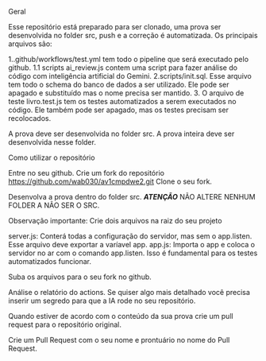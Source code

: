 Geral

Esse repositório está preparado para ser clonado, uma prova ser desenvolvida no folder src, push e a correção é automatizada. 
Os principais arquivos são:

1..github/workflows/test.yml tem todo o pipeline que será executado pelo github.
1.1 scripts ai_review.js contem uma script para fazer análise do código com inteligência artificial do Gemini. 
2.scripts/init.sql. Esse arquivo tem todo o schema do banco de dados a ser utilizado. Ele pode ser apagado e substituído mas o nome precisa ser mantido. 
3. O arquivo de teste livro.test.js tem os testes automatizados a serem executados no código. Ele também pode ser apagado, mas os testes precisam ser recolocados. 


A prova deve ser desenvolvida no folder src. A prova inteira deve ser desenvolvida nesse folder. 


Como utilizar o repositório

Entre no seu github. 
Crie um fork do repositório https://github.com/wab030/av1cmpdwe2.git
Clone o seu fork.

Desenvolva a prova dentro do folder src. 
***ATENÇÃO*** NÃO ALTERE NENHUM FOLDER A NÃO SER O SRC. 

Observação importante: Crie dois arquivos na raiz do seu projeto

server.js: Conterá todas a configuração do servidor, mas sem o app.listen. Esse arquivo deve exportar a varíavel app. 
app.js: Importa o app e coloca o servidor no ar com o comando app.listen. Isso é fundamental para os testes automatizados funcionar. 


Suba os arquivos para o seu fork no github. 

Análise o relatório do actions. Se quiser algo mais detalhado você precisa inserir um segredo para que a IA rode no seu repositório. 

Quando estiver de acordo com o conteúdo da sua prova crie um pull request para o repositório original. 

Crie um Pull Request com o seu nome e prontuário no nome do Pull Request. 